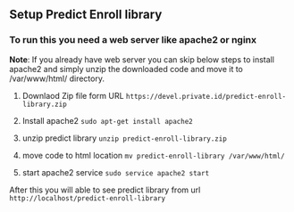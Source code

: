 ## Setup Predict Enroll library ##

### To run this you need a web server like apache2 or nginx ###

**Note**: If you already have web server you can skip below steps to install apache2 and simply unzip the downloaded code and move it to /var/www/html/ directory.

1. Downlaod Zip file form URL ```https://devel.private.id/predict-enroll-library.zip```

2. Install apache2  `sudo apt-get install apache2`

3. unzip predict library `unzip predict-enroll-library.zip` 

4. move code to html location `mv predict-enroll-library /var/www/html/`

5. start apache2 service `sudo service apache2 start`

After this you will able to see predict library from url `http://localhost/predict-enroll-library`